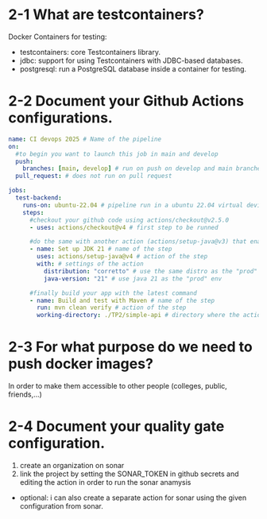 # 2-1 What are testcontainers?

Docker Containers for testing:

- testcontainers: core Testcontainers library.
- jdbc: support for using Testcontainers with JDBC-based databases.
- postgresql: run a PostgreSQL database inside a container for testing.

# 2-2 Document your Github Actions configurations.

```yaml
name: CI devops 2025 # Name of the pipeline
on:
  #to begin you want to launch this job in main and develop
  push:
    branches: [main, develop] # run on push on develop and main branches
  pull_request: # does not run on pull request

jobs:
  test-backend:
    runs-on: ubuntu-22.04 # pipeline run in a ubuntu 22.04 virtual device
    steps:
      #checkout your github code using actions/checkout@v2.5.0
      - uses: actions/checkout@v4 # first step to be runned

      #do the same with another action (actions/setup-java@v3) that enable to setup jdk 21
      - name: Set up JDK 21 # name of the step
        uses: actions/setup-java@v4 # action of the step
        with: # settings of the action
          distribution: "corretto" # use the same distro as the "prod" env
          java-version: "21" # use java 21 as the "prod" env

      #finally build your app with the latest command
      - name: Build and test with Maven # name of the step
        run: mvn clean verify # action of the step
        working-directory: ./TP2/simple-api # directory where the action will be run
```

# 2-3 For what purpose do we need to push docker images?

In order to make them accessible to other people (colleges, public, friends,...)

# 2-4 Document your quality gate configuration.

1. create an organization on sonar
2. link the project by setting the SONAR_TOKEN in github secrets and editing the action in order to run the sonar anamysis

- optional: i can also create a separate action for sonar using the given configuration from sonar.


